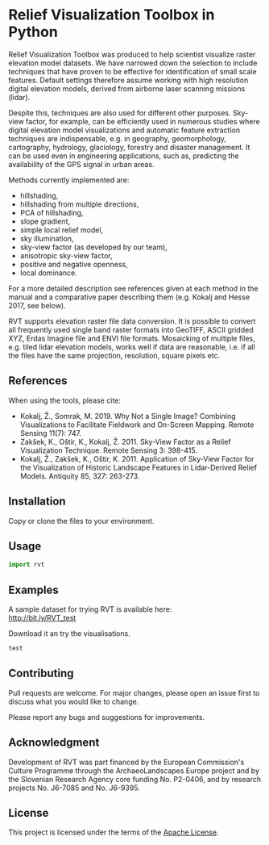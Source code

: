 # Relief Visualization Toolbox in Python

Relief Visualization Toolbox was produced to help scientist visualize raster elevation model datasets. We have narrowed down the selection to include techniques that have proven to be effective for identification of small scale features. Default settings therefore assume working with high resolution digital elevation models, derived from airborne laser scanning missions (lidar).

Despite this, techniques are also used for different other purposes. Sky-view factor, for example, can be efficiently used in numerous studies where digital elevation model visualizations and automatic feature extraction techniques are indispensable, e.g. in geography, geomorphology, cartography, hydrology, glaciology, forestry and disaster management. It can be used even in engineering applications, such as, predicting the availability of the GPS signal in urban areas.

Methods currently implemented are:

*   hillshading,
*   hillshading from multiple directions,
*   PCA of hillshading,
*   slope gradient,
*   simple local relief model,
*   sky illumination,
*   sky-view factor (as developed by our team),
*   anisotropic sky-view factor,
*   positive and negative openness,
*   local dominance.

For a more detailed description see references given at each method in the manual and a comparative paper describing them (e.g. Kokalj and Hesse 2017, see below).

RVT supports elevation raster file data conversion. It is possible to convert all frequently used single band raster formats into GeoTIFF, ASCII gridded XYZ, Erdas Imagine file and ENVI file formats. Mosaicking of multiple files, e.g. tiled lidar elevation models, works well if data are reasonable, i.e. if all the files have the same projection, resolution, square pixels etc.

## References

When using the tools, please cite:

*   Kokalj, Ž., Somrak, M. 2019. Why Not a Single Image? Combining Visualizations to Facilitate Fieldwork and On-Screen Mapping. Remote Sensing 11(7): 747.
*   Zakšek, K., Oštir, K., Kokalj, Ž. 2011. Sky-View Factor as a Relief Visualization Technique. Remote Sensing 3: 398-415.
*   Kokalj, Ž., Zakšek, K., Oštir, K. 2011. Application of Sky-View Factor for the Visualization of Historic Landscape Features in Lidar-Derived Relief Models. Antiquity 85, 327: 263-273.

## Installation

Copy or clone the files to your environment.

## Usage

```python
import rvt
```
## Examples

A sample dataset for trying RVT is available here:  
http://bit.ly/RVT_test

Download it an try the visualisations.

```python
test
```

## Contributing
Pull requests are welcome. For major changes, please open an issue first to discuss what you would like to change.

Please report any bugs and suggestions for improvements.

## Acknowledgment

Development of RVT was part financed by the European Commission's Culture Programme through the ArchaeoLandscapes Europe project and by the Slovenian Research Agency core funding No. P2-0406, and by research projects No. J6-7085 and No. J6-9395.

## License
This project is licensed under the terms of the [Apache License](LICENSE).

